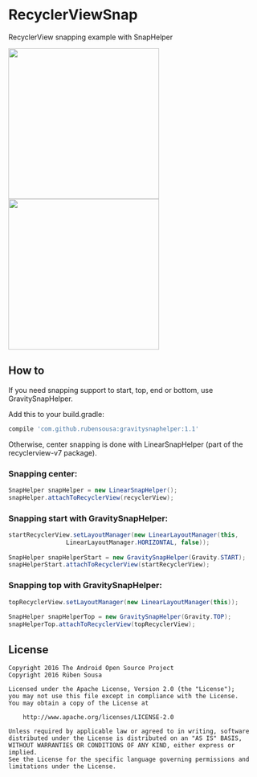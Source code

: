 # RecyclerViewSnap

RecyclerView snapping example with SnapHelper

<img src="screens/snap_googleplay.gif" width=300></img>   <img src="screens/snap_final.gif" width=300></img>

## How to

If you need snapping support to start, top, end or bottom, use GravitySnapHelper.

Add this to your build.gradle:

```groovy
compile 'com.github.rubensousa:gravitysnaphelper:1.1'
```

Otherwise, center snapping is done with LinearSnapHelper (part of the recyclerview-v7 package).

### Snapping center:

```java
SnapHelper snapHelper = new LinearSnapHelper();
snapHelper.attachToRecyclerView(recyclerView);
```

### Snapping start with GravitySnapHelper:

```java
startRecyclerView.setLayoutManager(new LinearLayoutManager(this,
                LinearLayoutManager.HORIZONTAL, false));
                
SnapHelper snapHelperStart = new GravitySnapHelper(Gravity.START);
snapHelperStart.attachToRecyclerView(startRecyclerView);
```

### Snapping top with GravitySnapHelper:

```java
topRecyclerView.setLayoutManager(new LinearLayoutManager(this));
                
SnapHelper snapHelperTop = new GravitySnapHelper(Gravity.TOP);
snapHelperTop.attachToRecyclerView(topRecyclerView);
```

## License

    Copyright 2016 The Android Open Source Project
    Copyright 2016 Rúben Sousa
    
    Licensed under the Apache License, Version 2.0 (the "License");
    you may not use this file except in compliance with the License.
    You may obtain a copy of the License at
    
        http://www.apache.org/licenses/LICENSE-2.0
    
    Unless required by applicable law or agreed to in writing, software
    distributed under the License is distributed on an "AS IS" BASIS,
    WITHOUT WARRANTIES OR CONDITIONS OF ANY KIND, either express or implied.
    See the License for the specific language governing permissions and
    limitations under the License.

